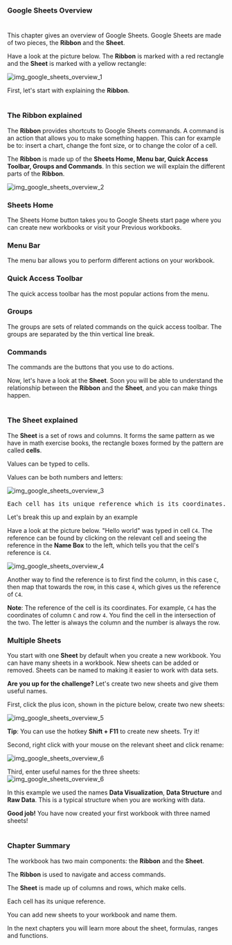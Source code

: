 ### Google Sheets Overview

#


This chapter gives an overview of Google Sheets. Google Sheets are made of two pieces, the **Ribbon** and the **Sheet**.

Have a look at the picture below. The **Ribbon** is marked with a red rectangle and the **Sheet** is marked with a yellow rectangle:

![img_google_sheets_overview_1](https://user-images.githubusercontent.com/47166768/191905519-d722ba8a-cc30-43c5-a433-97335a8a1506.png)

First, let's start with explaining the **Ribbon**.


#

### The Ribbon explained

The **Ribbon** provides shortcuts to Google Sheets commands. A command is an action that allows you to make something happen. This can for example be to: insert a chart, change the font size, or to change the color of a cell.

The **Ribbon** is made up of the **Sheets Home, Menu bar, Quick Access Toolbar, Groups and Commands**. In this section we will explain the different parts of the **Ribbon**.

![img_google_sheets_overview_2](https://user-images.githubusercontent.com/47166768/191905776-963b9928-648c-4691-923a-e8c1e724f7d0.png)



### Sheets Home

The Sheets Home button takes you to Google Sheets start page where you can create new workbooks or visit your Previous workbooks.


### Menu Bar

The menu bar allows you to perform different actions on your workbook.


### Quick Access Toolbar

The quick access toolbar has the most popular actions from the menu.


### Groups

The groups are sets of related commands on the quick access toolbar. The groups are separated by the thin vertical line break.


### Commands

The commands are the buttons that you use to do actions.

Now, let's have a look at the **Sheet**. Soon you will be able to understand the relationship between the **Ribbon** and the **Sheet**, and you can make things happen.


#
#

### The Sheet explained

The **Sheet** is a set of rows and columns. It forms the same pattern as we have in math exercise books, the rectangle boxes formed by the pattern are called **cells**.

Values can be typed to cells.

Values can be both numbers and letters:


![img_google_sheets_overview_3](https://user-images.githubusercontent.com/47166768/191906138-47492975-2af0-4e91-82b2-296dc317decc.png)

<pre>
Each cell has its unique reference which is its coordinates. This is where the columns and rows intersect.
</pre>

Let's break this up and explain by an example

Have a look at the picture below. "Hello world" was typed in cell `C4`. The reference can be found by clicking on the relevant cell and seeing the reference in the **Name Box** to the left, which tells you that the cell's reference is `C4`.

![img_google_sheets_overview_4](https://user-images.githubusercontent.com/47166768/191906333-c2d6f043-262f-434f-86f1-48e5def4bb93.png)

Another way to find the reference is to first find the column, in this case `C`, then map that towards the row, in this case `4`, which gives us the reference of `C4`.


**Note**: The reference of the cell is its coordinates. For example, `C4` has the coordinates of column `C` and row `4`. You find the cell in the intersection of the two. The letter is always the column and the number is always the row.




### Multiple Sheets

You start with one **Sheet** by default when you create a new workbook. You can have many sheets in a workbook. New sheets can be added or removed. Sheets can be named to making it easier to work with data sets.

**Are you up for the challenge?** Let's create two new sheets and give them useful names.

First, click the plus icon, shown in the picture below, create two new sheets:

![img_google_sheets_overview_5](https://user-images.githubusercontent.com/47166768/191906857-77e44ddf-ca8d-4433-b376-8c4ebad01f89.png)

**Tip**: You can use the hotkey **Shift + F11** to create new sheets. Try it!

Second, right click with your mouse on the relevant sheet and click rename:

![img_google_sheets_overview_6](https://user-images.githubusercontent.com/47166768/191906934-e7d3ac57-1f63-4cb1-8666-71499e67ac72.png)

Third, enter useful names for the three sheets:
![img_google_sheets_overview_6](https://user-images.githubusercontent.com/47166768/191907104-42eaf64e-519c-4781-a812-f81ca4bce113.png)


In this example we used the names **Data Visualization**, **Data Structure** and **Raw Data**. This is a typical structure when you are working with data.

**Good job!** You have now created your first workbook with three named sheets!

#


### Chapter Summary

The workbook has two main components: the **Ribbon** and the **Sheet**.

The **Ribbon** is used to navigate and access commands.

The **Sheet** is made up of columns and rows, which make cells.

Each cell has its unique reference.

You can add new sheets to your workbook and name them.

In the next chapters you will learn more about the sheet, formulas, ranges and functions.

